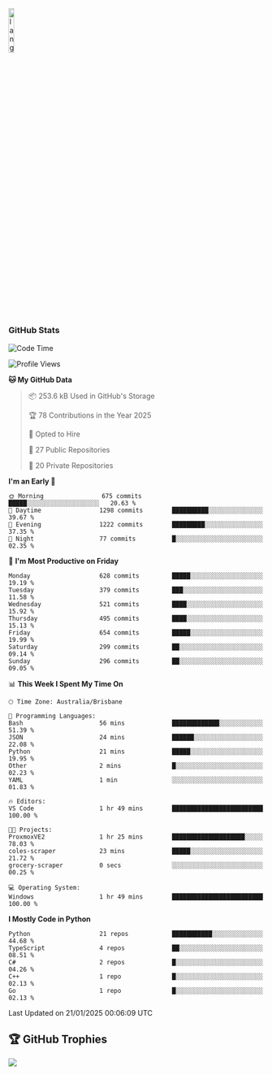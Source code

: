 <p align="left"><img width=15%" src="https://github.com/alansmathew/alansmathew/raw/master/lang.gif" alt="lang image here" /></p>

# <h3 align="left">GitHub Stats</h3>

<!--START_SECTION:waka-->
![Code Time](http://img.shields.io/badge/Code%20Time-555%20hrs%207%20mins-blue)

![Profile Views](http://img.shields.io/badge/Profile%20Views-17-blue)

**🐱 My GitHub Data** 

> 📦 253.6 kB Used in GitHub's Storage 
 > 
> 🏆 78 Contributions in the Year 2025
 > 
> 💼 Opted to Hire
 > 
> 📜 27 Public Repositories 
 > 
> 🔑 20 Private Repositories 
 > 
**I'm an Early 🐤** 

```text
🌞 Morning                675 commits         █████░░░░░░░░░░░░░░░░░░░░   20.63 % 
🌆 Daytime                1298 commits        ██████████░░░░░░░░░░░░░░░   39.67 % 
🌃 Evening                1222 commits        █████████░░░░░░░░░░░░░░░░   37.35 % 
🌙 Night                  77 commits          █░░░░░░░░░░░░░░░░░░░░░░░░   02.35 % 
```
📅 **I'm Most Productive on Friday** 

```text
Monday                   628 commits         █████░░░░░░░░░░░░░░░░░░░░   19.19 % 
Tuesday                  379 commits         ███░░░░░░░░░░░░░░░░░░░░░░   11.58 % 
Wednesday                521 commits         ████░░░░░░░░░░░░░░░░░░░░░   15.92 % 
Thursday                 495 commits         ████░░░░░░░░░░░░░░░░░░░░░   15.13 % 
Friday                   654 commits         █████░░░░░░░░░░░░░░░░░░░░   19.99 % 
Saturday                 299 commits         ██░░░░░░░░░░░░░░░░░░░░░░░   09.14 % 
Sunday                   296 commits         ██░░░░░░░░░░░░░░░░░░░░░░░   09.05 % 
```


📊 **This Week I Spent My Time On** 

```text
🕑︎ Time Zone: Australia/Brisbane

💬 Programming Languages: 
Bash                     56 mins             █████████████░░░░░░░░░░░░   51.39 % 
JSON                     24 mins             ██████░░░░░░░░░░░░░░░░░░░   22.08 % 
Python                   21 mins             █████░░░░░░░░░░░░░░░░░░░░   19.95 % 
Other                    2 mins              █░░░░░░░░░░░░░░░░░░░░░░░░   02.23 % 
YAML                     1 min               ░░░░░░░░░░░░░░░░░░░░░░░░░   01.83 % 

🔥 Editors: 
VS Code                  1 hr 49 mins        █████████████████████████   100.00 % 

🐱‍💻 Projects: 
ProxmoxVE2               1 hr 25 mins        ████████████████████░░░░░   78.03 % 
coles-scraper            23 mins             █████░░░░░░░░░░░░░░░░░░░░   21.72 % 
grocery-scraper          0 secs              ░░░░░░░░░░░░░░░░░░░░░░░░░   00.25 % 

💻 Operating System: 
Windows                  1 hr 49 mins        █████████████████████████   100.00 % 
```

**I Mostly Code in Python** 

```text
Python                   21 repos            ███████████░░░░░░░░░░░░░░   44.68 % 
TypeScript               4 repos             ██░░░░░░░░░░░░░░░░░░░░░░░   08.51 % 
C#                       2 repos             █░░░░░░░░░░░░░░░░░░░░░░░░   04.26 % 
C++                      1 repo              █░░░░░░░░░░░░░░░░░░░░░░░░   02.13 % 
Go                       1 repo              █░░░░░░░░░░░░░░░░░░░░░░░░   02.13 % 
```




 Last Updated on 21/01/2025 00:06:09 UTC
<!--END_SECTION:waka-->

## 🏆 GitHub Trophies

![](https://github-profile-trophy.vercel.app/?username=samh06&theme=discord&no-frame=true&no-bg=false&margin-w=4)
